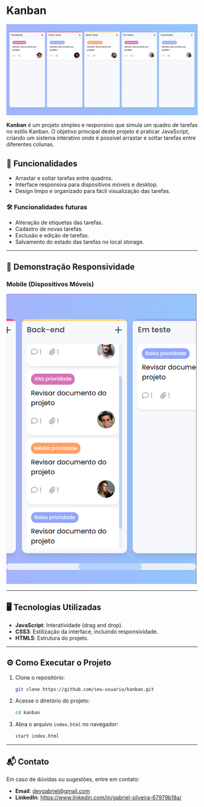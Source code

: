# Kanban

  <img src="./img-preview/preview-full-screen.png" alt="Visualização em tela cheia">

**Kanban** é um projeto simples e responsivo que simula um quadro de tarefas no estilo Kanban. O objetivo principal deste projeto é praticar JavaScript, criando um sistema interativo onde é possível arrastar e soltar tarefas entre diferentes colunas. 

## 📌 Funcionalidades

- Arrastar e soltar tarefas entre quadros.
- Interface responsiva para dispositivos móveis e desktop.
- Design limpo e organizado para fácil visualização das tarefas.

### 🛠 Funcionalidades futuras

- Alteração de etiquetas das tarefas.
- Cadastro de novas tarefas.
- Exclusão e edição de tarefas.
- Salvamento do estado das tarefas no local storage.

---

## 🚀 Demonstração Responsividade

### **Mobile (Dispositivos Móveis)**
<img src="./img-preview/preview-mobile.png" alt="Visualização em dispositivos móveis">

---

## 🖥 Tecnologias Utilizadas

- **JavaScript**: Interatividade (drag and drop).
- **CSS3**: Estilização da interface, incluindo responsividade.
- **HTML5**: Estrutura do projeto.

---

## ⚙️ Como Executar o Projeto

1. Clone o repositório:
   ```bash
   git clone https://github.com/seu-usuario/kanban.git
   ```

2. Acesse o diretório do projeto:
   ```bash
   cd kanban
   ```

3. Abra o arquivo `index.html` no navegador:
   ```bash
   start index.html
   ```

---

## 📬 Contato

Em caso de dúvidas ou sugestões, entre em contato:

- **Email**: devgabriel@gmail.com
- **LinkedIn**: https://www.linkedin.com/in/gabriel-silveira-67979b18a/


